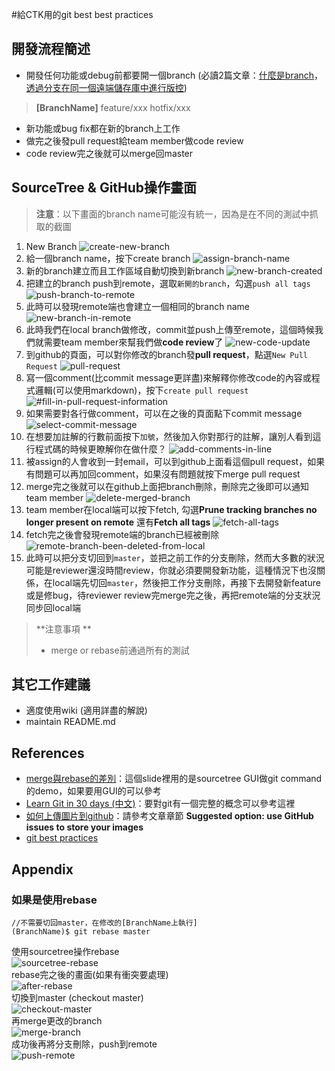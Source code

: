 #給CTK用的git best best practices

## 開發流程簡述
- 開發任何功能或debug前都要開一個branch (必讀2篇文章：[什麼是branch](https://github.com/doggy8088/Learn-Git-in-30-days/blob/master/docs/08%20%E9%97%9C%E6%96%BC%E5%88%86%E6%94%AF%E7%9A%84%E5%9F%BA%E6%9C%AC%E8%A7%80%E5%BF%B5%E8%88%87%E4%BD%BF%E7%94%A8%E6%96%B9%E5%BC%8F.markdown)，[透過分支在同一個遠端儲存庫中進行版控](https://github.com/doggy8088/Learn-Git-in-30-days/blob/master/docs/27%20%E9%80%8F%E9%81%8E%E5%88%86%E6%94%AF%E5%9C%A8%E5%90%8C%E4%B8%80%E5%80%8B%E9%81%A0%E7%AB%AF%E5%84%B2%E5%AD%98%E5%BA%AB%E4%B8%AD%E9%80%B2%E8%A1%8C%E7%89%88%E6%8E%A7.markdown))

> **[BranchName]**
> feature/xxx
> hotfix/xxx

- 新功能或bug fix都在新的branch上工作
- 做完之後發pull request給team member做code review
- code review完之後就可以merge回master

## SourceTree & GitHub操作畫面

> **注意**：以下畫面的branch name可能沒有統一，因為是在不同的測試中抓取的截圖

1. New Branch
![create-new-branch](https://cloud.githubusercontent.com/assets/6972644/11111822/da825c02-8947-11e5-9ba0-dc1c88a9b5d2.jpg)
2. 給一個branch name，按下create branch
![assign-branch-name](https://cloud.githubusercontent.com/assets/6972644/11111902/928ad52c-8948-11e5-80ad-dc150fca59ba.jpg)
3. 新的branch建立而且工作區域自動切換到新branch
![new-branch-created](https://cloud.githubusercontent.com/assets/6972644/11111944/0d0b6f32-8949-11e5-9bff-42d4f8a476cb.jpg)
4. 把建立的branch push到remote，選取`新開的branch`，勾選`push all tags`
![push-branch-to-remote](https://cloud.githubusercontent.com/assets/6972644/11139947/45ca2698-8a10-11e5-8c39-643a46a05e23.jpg)
5. 此時可以發現remote端也會建立一個相同的branch name
![new-branch-in-remote](https://cloud.githubusercontent.com/assets/6972644/11139983/8487f572-8a10-11e5-974e-8f75e189b0f6.jpg)
6. 此時我們在local branch做修改，commit並push上傳至remote，這個時候我們就需要team member來幫我們做**code review**了
![new-code-update](https://cloud.githubusercontent.com/assets/6972644/11140006/c1824d56-8a10-11e5-9949-70ca74261957.jpg)
7. 到github的頁面，可以對你修改的branch發**pull request**，點選`New Pull Request`
![pull-request](https://cloud.githubusercontent.com/assets/6972644/11140076/60055a86-8a11-11e5-951c-884f4af19c7c.jpg)
8. 寫一個comment(比commit message更詳盡)來解釋你修改code的內容或程式邏輯(可以使用markdown)，按下`create pull request`
![#fill-in-pull-request-information](https://cloud.githubusercontent.com/assets/6972644/11140096/a141a4e6-8a11-11e5-8d64-e6fac659320e.jpg)
9. 如果需要對各行做comment，可以在之後的頁面點下commit message
![select-commit-message](https://cloud.githubusercontent.com/assets/6972644/11140133/07415188-8a12-11e5-9ae1-5b6d2e72fe3d.jpg)
10. 在想要加註解的行數前面按下`加號`，然後加入你對那行的註解，讓別人看到這行程式碼的時候更瞭解你在做什麼？
![add-comments-in-line](https://cloud.githubusercontent.com/assets/6972644/11140148/2ce04188-8a12-11e5-850f-138c61c29cc4.jpg)
11. 被assign的人會收到一封email，可以到github上面看這個pull request，如果有問題可以再加回comment，如果沒有問題就按下merge pull request
12. merge完之後就可以在github上面把branch刪除，刪除完之後即可以通知team member
![delete-merged-branch](https://cloud.githubusercontent.com/assets/6972644/11140234/43d86112-8a13-11e5-98ad-3be43ed18c9a.jpg)
13. team member在local端可以按下fetch, 勾選**Prune tracking branches no longer present on remote** 還有**Fetch all tags**
![fetch-all-tags](https://cloud.githubusercontent.com/assets/6972644/11140254/7f1edbac-8a13-11e5-9a62-42bddc6cd64f.jpg)
14. fetch完之後會發現remote端的branch已經被刪除
![remote-branch-been-deleted-from-local](https://cloud.githubusercontent.com/assets/6972644/11140318/284cba5a-8a14-11e5-8851-ab99104c5a88.jpg)
15. 此時可以把分支切回到`master`，並把之前工作的分支刪除，然而大多數的狀況可能是reviewer還沒時間review，你就必須要開發新功能，這種情況下也沒關係，在local端先切回`master`，然後把工作分支刪除，再接下去開發新feature或是修bug，待reviewer review完merge完之後，再把remote端的分支狀況同步回local端
	
> **注意事項 **
> - merge or rebase前通過所有的測試

## 其它工作建議
- 適度使用wiki (適用詳盡的解說)
- maintain README.md

## References
- [merge與rebase的差別](https://docs.google.com/presentation/d/1Jh5nI-nyqxRSR_5jZMisWfKQrJ1WsomJavL-5bU0zsk/edit#slide=id.p)：這個slide裡用的是sourcetree GUI做git command的demo，如果要用GUI的可以參考
- [Learn Git in 30 days (中文)](https://github.com/doggy8088/Learn-Git-in-30-days)：要對git有一個完整的概念可以參考這裡
- [如何上傳圖片到github](http://blog.davidebbo.com/2014/11/using-issues-for-github-pages-screenshots.html)：請參考文章章節 **Suggested option: use GitHub issues to store your images**
- [git best practices](https://projects.tigase.org/projects/tigase-server/wiki/Best_practices)


## Appendix

### 如果是使用**rebase**
```
//不需要切回master，在修改的[BranchName上執行]
(BranchName)$ git rebase master
```
使用sourcetree操作rebase  
![sourcetree-rebase](https://cloud.githubusercontent.com/assets/6972644/11112197/9e082384-894b-11e5-802a-8b4300f5df19.jpg)  
rebase完之後的畫面(如果有衝突要處理)  
![after-rebase](https://cloud.githubusercontent.com/assets/6972644/11112262/39106dc8-894c-11e5-8c80-22b625895e58.jpg)  
切換到master (checkout master)  
![checkout-master](https://cloud.githubusercontent.com/assets/6972644/11112296/8a6aba98-894c-11e5-865e-8a10cc07cf6f.jpg)  
再merge更改的branch  
![merge-branch](https://cloud.githubusercontent.com/assets/6972644/11112312/ae2a1884-894c-11e5-96d7-8e839f456bfb.jpg)  
成功後再將分支刪除，push到remote  
![push-remote](https://cloud.githubusercontent.com/assets/6972644/11112517/e5ef32c0-894e-11e5-8c97-9c2a980d0ea2.jpg)
